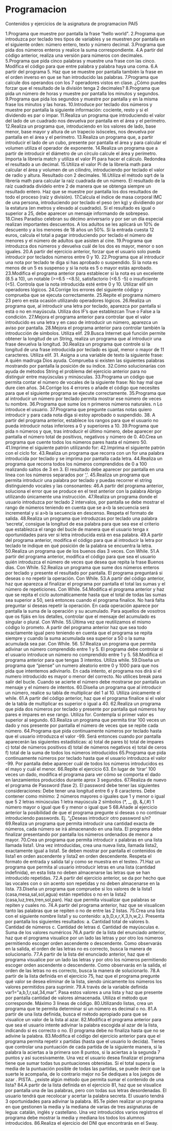 # Programacion
Contenidos y ejercicios de la asignatura de programacion PAI5

1.Programa que muestre por pantalla la frase “hello world".
2.Programa que introduzca por teclado tres tipos de variables y se muestren por pantalla
en el siguiente orden: número entero, texto y número decimal.
3.Programa que pida dos números enteros y realice la suma correspondiente.
4.A partir del código anterior, realiza una versión para números con decimales.
5.Programa que pida cinco palabras y muestre una frase con las cinco. Modifica el código 
para que entre palabra y palabra haya una coma.
6.A partir del programa 5. Haz que se muestre por pantalla también la frase en el orden 
inverso en que se han introducido las palabras.
7.Programa que calcule dos operandos con los 7 operadores vistos en clase. ¿Cómo puedes 
forzar que el resultado de la división tenga 2 decimales?
8.Programa que pida un número de horas y muestre por pantalla los minutos y segundos.
9.Programa que pida los segundos y muestre por pantalla y en la misma frase los minutos 
y las horas.
10.Introduce por teclado dos números y muestre por pantalla la siguiente información: 
cociente, resto y si el dividendo es par o impar.
11.Realiza un programa que introduciendo el valor del lado de un cuadrado nos devuelva 
por pantalla en el área y el perímetro.
12.Realiza un programa que, introduciendo en los valores de lado, base menor, base mayor 
y altura de un trapecio isósceles, nos devuelva por pantalla en el área y el perímetro.
13.Realiza un programa que, a partir introducir el lado de un cubo, presente por pantalla el 
área y para calcular el volumen utiliza el operador de exponente.
14.Realiza un programa que a partir de introducir el diámetro de un círculo calcule el área 
y perímetro. Importa la librería match y utiliza el valor PI para hacer el cálculo. Redondea el 
resultado a un decimal.
15.Utiliza el valor Pi de la librería math para calcular el área y volumen de un cilindro, 
introduciendo por teclado el valor de radio y altura. Resultado con 2 decimales.
16.Utiliza el método sqrt de la librería math para calcular la raíz cuadrada de un número. El 
resultado de la raíz cuadrada divídelo entre 2 de manera que se obtenga siempre un 
resultado entero. Haz que se muestre por pantalla los dos resultados de todo el proceso
(raíz y división).
17.Calcula el índice de masa corporal IMC de una persona, introduciendo por teclado el 
peso (en kg) y dividiendo por la estatura (en metros y elevado al cuadrado). Si el resultado 
es igual o superior a 25, debe aparecer un mensaje informando de sobrepeso.
18.Cines Paradiso celebran su décimo aniversario y por ser un día especial realizan 
importantes descuentos. A los adultos se les aplicará un 10% de descuento y a los menores 
de 18 años un 50%. Si la entrada cuesta 12 euros, calcula el total a pagar introduciendo por 
teclado el número de menores y el número de adultos que asisten al cine.
19.Programa que introduzca dos números y devuelva cuál de los dos es mayor, menor o son 
iguales.
20.A partir del ejercicio anterior, forzar que el usuario solo pueda introducir por teclados 
números entre 0 y 10.
22.Programa que al introducir una nota por teclado te diga si has aprobado o suspendido. 
Si la nota es menos de un 5 es suspenso y si la nota es 5 o mayor estás aprobado.
23.Modifica el programa anterior para establecer si la nota es un excelente (8.5 a 10), un 
notable (>=6.5 -<8.5), satisfactorio (<6.5 -5) o insuficiente (<5). Controla que la nota 
introducida esté entre 0 y 10. Utilizar elif sin operadores lógicos.
24.Corrige los errores del siguiente código y comprueba que se ejecuta correctamente.
25.Repite el programa número 23 pero en esta ocasión utilizando operadores lógicos.
26.Realiza un programa que, al introducir una letra por teclado, aparezca por pantalla si 
está o no en mayúscula. Utiliza dos IF’s que establezcan True o False a la condición.
27.Mejora el programa anterior para controlar que el valor introducido es una letra y en 
caso de introducir un número, aparezca un aviso por pantalla.
28.Mejora el programa anterior para controlar también la introducción de símbolos. Utiliza 
elif.
29.Busca Internet qué función permite obtener la longitud de un String, realiza un programa 
que al introducir una frase devuelva la longitud.
30.Realiza un programa que controle si la longitud de una frase introducida por teclado es
igual, menor o mayor de 11 caracteres. Utiliza elif.
31. Asigna a una variable de texto la siguiente frase: A quién madruga Dios ayuda. 
Comprueba si existen las siguientes palabras mostrando por pantalla la posición de su 
índice.
32.Cómo solucionarías con ayuda de métodos String el problema del ejercicio anterior para 
no distinguir entre mayúsculas y minúsculas.
33.Programa un código que permita contar el número de vocales de la siguiente frase: No 
hay mal que dure cien años.
34.Corrige los 4 errores o añade el código que necesites para que el siguiente programa se 
ejecute correctamente.
35.Programa que al introducir un número por teclado permita mostrar ese número de veces tu 
nombre.
36.Programa que sume los n primeros números naturales. n Lo introduce el usuario.
37.Programa que pregunte cuantas notas quiero introducir y para cada nota diga si estoy aprobado 
o suspendido.
38. A partir del programa anterior, establece los rangos para que el usuario no pueda introducir 
notas inferiores a 0 y superiores a 10.
39.Programa que pida n números y que, tras introducir el último número, debe aparecer por 
pantalla el número total de positivos, negativos y número de 0.
40.Crea un programa que cuente todos los números pares hasta el número 50.
41.Imprime el siguiente patrón utilizando for:
42.Imprima el siguiente patrón con el ciclo for. 
43.Realiza un programa que recorra con un for una palabra introducida por teclado y se imprima 
por pantalla cada letra.
44.Realiza un programa que recorra todos los números comprendidos de 0 a 100 realizando saltos 
de 3 en 3. El resultado debe aparecer por pantalla en una línea con los números separados por ‘,’.
45.Realiza un programa que permita introducir una palabra por teclado y puedas recorrer el string
distinguiendo vocales y las consonantes:
46.A partir del programa anterior, soluciona el error que se produce en el test anterior con la 
palabra Abrigo utilizando únicamente una instrucción.
47.Realiza un programa donde el usuario introduzca por teclado 2 intervalos, por pantalla se debe 
mostrar el rango de números teniendo en cuenta que se a<b la secuencia será incremental y si a>b 
la secuencia en descenso. Respeta el formato de salida.
48.Realiza un programa que introduzcas por teclado una palabra ‘secreta’, consigue la longitud de 
esa palabra para que sea ese el criterio que establezca el rango del bucle de manera que el usuario
tenga x oportunidades para ver si letra introducida está en esa palabra.
49.A partir del programa anterior, modifica el código para que al introducir la letra por teclado te 
indique en qué posición de la palabra se encuentra la letra.
50.Realiza un programa que de los buenos días 3 veces. Con While.
51.A partir del programa anterior, modifica el código para que sea el usuario quién introduzca el 
número de veces que desea que repita la frase Buenos días. Con While.
52.Realiza un programa que sume dos números enteros por teclado y presente el resultado por 
pantalla. El programa preguntará si deseas o no repetir la operación. Con While.
53.A partir del código anterior, haz que aparezca al finalizar el programa por pantalla el total las 
sumas y el número de repeticiones. Con While.
54.Modifica el programa anterior y haz que se repita el ciclo automáticamente hasta que el total 
de todas las sumas sea superior a 50, será entonces cuando el programa finalice. No hará falta 
preguntar si deseas repetir la operación. En cada operación aparece por pantalla la suma de la 
operación y su acumulado. Para aquellos de vosotros que os fijáis en los detalles, controlar que el 
mensaje del acumulado es singular o plural. Con While.
55.Última vez que reutilizamos el mismo código lo prometo. A partir del programa anterior 
haz que sea todo exactamente igual pero teniendo en cuenta que el programa se repita siempre y 
cuando la suma acumulada sea superior a 50 o la suma acumulada sea par. Con While.
56.
57.Realiza un programa que permita adivinar un número comprendido entre 1 y 5. El programa 
debe controlar si el usuario introduce un número no comprendido entre 1 y 5.
58.Modifica el programa anterior para que tengas 3 intentos. Utiliza while.
59.Diseña un programa que “piense” un numero aleatorio entre 0 y 1000 para que nos pida que 
intentemos adivinarlo. En cada intento, el programa nos dirá si el numero introducido es mayor o 
menor del correcto. No utilices break para salir del bucle. Cuando se acierte el número debe 
mostrarse por pantalla un mensaje y el número de intentos.
60.Diseña un programa que al introducir un número, realice su tabla de multiplicar del 1 al 10. 
Utiliza únicamente el while.
61.A partir del código anterior, haz que el programa finalice si el valor de la tabla de multiplicar es
superior o igual a 40.
62.Realiza un programa que pida dos números por teclado y presente por pantalla qué números 
hay pares e impares en ese rango. Utiliza for. Contempla si primer valor es superior al segundo.
63.Realiza un programa que permita tirar 100 veces un dado y nos presente por pantalla el número
de veces que se repite cada número.
64.Programa que pida continuamente números por teclado hasta que el usuario introduzca el valor 
-99. Será entonces cuando por pantalla aparecerán las siguientes estadísticas:
a) total de pares
b) total de impares
c) total de números positivos
d) total de números negativos
e) total de ceros
f) total de la suma de todos los números introducidos
65.Programa que pida continuamente números por teclado hasta que el usuario introduzca el valor 
-99. Por pantalla debe aparecer cuál de todos los números introducidos es el mayo y cuál el menor.
66.Repite el ejercicio 63. En lugar de ‘tirar’ 100 veces un dado, modifica el programa para ver cómo 
se comporta el dado en lanzamientos producidos durante aprox 3 segundos.
67.Realiza de nuevo el programa de Password (fase 2). El password debe tener las siguientes 
consideraciones:
Debe tener una longitud entre 6 y 8 caracteres.
Debe contener como mínimo:
2 números mayores o iguales que 1 y menor o igual que 5
2 letras minúsculas
1 letra mayúscula
2 símbolos (*, _, @, &,/,#)
1 número mayor o igual que 6 y menor o igual que 5
68.Añade al ejercicio anterior la posibilidad de que el programa pregunte si deseas o no continuar 
introduciendo passwords. Ej. “¿Deseas introducir otro password s/n?
69.Realiza un programa que permita introducir una cantidad exacta de números, cada número se 
irá almacenando en una lista. El programa debe finalizar presentando por pantalla los números 
ordenados de menor a mayor.
70.Crea un programa que permita introducir x palabras en una lista llamada lista1. Una vez 
introducidas, crea una nueva lista, llamada lista2, exactamente igual a lista1. Se deben mostrar por 
pantalla el contenidos de lista1 en orden ascendente y lista2 en orden descendente. Respeta el 
formato de entrada y salida tal y como se muestra en el testeo.
71.Haz un programa que permita al usuario introducir letras en una lista (cantidad indefinida), en 
esta lista no deben almacenarse las letras que se han introducido repetidas.
72.A partir del ejercicio anterior, se da por hecho que las vocales con o sin acento son repetidas y 
no deben almacenarse en la lista.
73.Diseña un programa que compruebe si los valores de la lista1 (casa,mesa,sal,sol,agua) están 
repetidos o no en la lista2 (casa,luz,tres,tren,sol,pan). Haz que permita visualizar que palabras se 
repiten y cuales no.
74.A partir del programa anterior, haz que se visualicen tanto las palabras que se repiten o no de 
entre las 2 listas.
75.Crea una lista con el siguiente nombre lista1 y su contenido: a,b,D,x,r,X,3,h,w,2,i. Presenta por 
pantalla los siguientes resultados:
a. Cantidad total de valores
b. Cantidad de números
c. Cantidad de letras
d. Cantidad de mayúsculas
e. Suma de los valores numéricos
76.A partir de la lista del enunciado anterior, haz que el programa visualice por un lado las letras 
y por otro los números permitiendo escoger orden ascendente o descendente. Como observarás 
en la salida, el orden de las letras no es correcto, busca la manera de solucionarlo.
77.A partir de la lista del enunciado anterior, haz que el programa visualice por un lado las letras 
y por otro los números permitiendo escoger orden ascendente o descendente. Como observarás 
en la salida, el orden de las letras no es correcto, busca la manera de solucionarlo.
78.A partir de la lista definida en el ejercicio 75, haz que el programa pregunte qué valor se desea 
eliminar de la lista, siendo únicamente los números los valores permitidos para suprimir.
79.A través de la variable definida var1="a,b,1,r,sal,34,mar”. Pasa estos valores a una lista y haz 
que presente por pantalla cantidad de valores almacenada. Utiliza el método que corresponde. 
Máximo 3 líneas de código.
80.Utilizando listas, crea un programa que te permita determinar si un número es decimal o no.
81.A partir de una lista definida, busca el método apropiado para que se visualice un valor de la 
lista al azar.
82.Modifica el programa anterior para que sea el usuario intente adivinar la palabra escogida al 
azar de la lista, indicando si es correcto o no. El programa debe no finaliza hasta que no se adivine 
la palabra.
83.Modifica el código del ejercicio anterior para que el programa permita repetir x partidas (hasta 
que el usuario lo decida). Tienes que controlar una puntuación de cada partida de la siguiente 
manera, si la palabra la aciertas a la primera son 8 puntos, si la aciertas a la segunda 7 puntos y así 
sucesivamente.
Una vez el usuario desea finalizar el programa tiene que sumar todas tus puntuaciones obtenidas. 
Si el total supera la media de la puntuación posible de todas las partidas, se puede decir que la 
suerte le acompaña, de lo contrario mejor no Se dediques a los juegos de azar . PISTA.. ¿existe 
algún método que permita sumar el contenido de una lista?
84.A partir de la lista definida en el ejercicio 81, haz que se visualice por pantalla una de las 
palabras, pero con todas sus letras desordenadas. El usuario tendrá que recolocar y acertar la 
palabra secreta. El usuario tendrá 3 oportunidades para adivinar la palabra.
85.Te piden realizar un programa en que gestionen la media y la mediana de varias de tres 
asignaturas de legua: catalán, inglés y castellano. Una vez introducidos varios registros el 
programa debe mostrar la media y mediana los todos los alumnos introducidos.
86.Realiza el ejercicio del DNI que encontrarás en el Sway.








